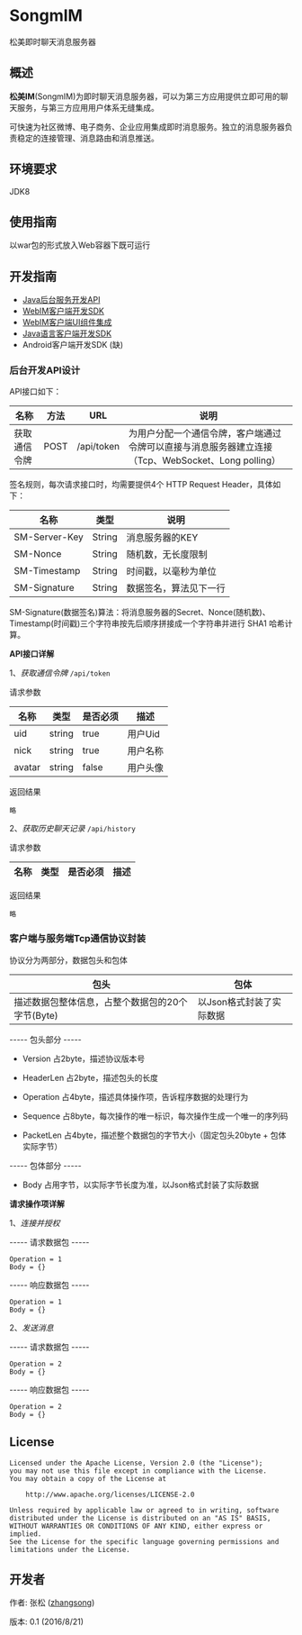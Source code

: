 # SongmIM
松美即时聊天消息服务器

## 概述

**松美IM**(SongmIM)为即时聊天消息服务器，可以为第三方应用提供立即可用的聊天服务，与第三方应用用户体系无缝集成。

可快速为社区微博、电子商务、企业应用集成即时消息服务。独立的消息服务器负责稳定的连接管理、消息路由和消息推送。

## 环境要求

JDK8

## 使用指南

以war包的形式放入Web容器下既可运行

## 开发指南

+ [Java后台服务开发API](https://github.com/songzigw/songm.im.backstage.java)
+ [WebIM客户端开发SDK](https://github.com/songzigw/songm.webim)
+ [WebIM客户端UI组件集成](https://github.com/songzigw/songm.webim.ui)
+ [Java语言客户端开发SDK](https://github.com/songzigw/songm.im.java)
+ Android客户端开发SDK (缺)

### 后台开发API设计

API接口如下：

名称 | 方法 | URL | 说明
--- | --- | --- | ---
获取通信令牌 | POST | /api/token | 为用户分配一个通信令牌，客户端通过令牌可以直接与消息服务器建立连接（Tcp、WebSocket、Long polling）

签名规则，每次请求接口时，均需要提供4个 HTTP Request Header，具体如下：

名称 | 类型 | 说明
--- | --- | ---
SM-Server-Key | String | 消息服务器的KEY
SM-Nonce | String | 随机数，无长度限制
SM-Timestamp | String | 时间戳，以毫秒为单位
SM-Signature | String | 数据签名，算法见下一行

SM-Signature(数据签名)算法：将消息服务器的Secret、Nonce(随机数)、Timestamp(时间戳)三个字符串按先后顺序拼接成一个字符串并进行 SHA1 哈希计算。


**API接口详解**

1、*获取通信令牌* `/api/token`

请求参数

名称 | 类型 | 是否必须 | 描述
--- | --- | --- | ---
uid | string | true | 用户Uid
nick | string | true | 用户名称
avatar | string | false | 用户头像

返回结果
```
略
```

2、*获取历史聊天记录* `/api/history`

请求参数

名称 | 类型 | 是否必须 | 描述
--- | --- | --- | ---

返回结果
```
略
```

### 客户端与服务端Tcp通信协议封装

协议分为两部分，数据包头和包体

| 包头 | 包体 |
| --- | --- |
| 描述数据包整体信息，占整个数据包的20个字节(Byte) | 以Json格式封装了实际数据 |

----- 包头部分 -----

- Version
占2byte，描述协议版本号

- HeaderLen
占2byte，描述包头的长度

- Operation
占4byte，描述具体操作项，告诉程序数据的处理行为

- Sequence
占8byte，每次操作的唯一标识，每次操作生成一个唯一的序列码

- PacketLen
占4byte，描述整个数据包的字节大小（固定包头20byte + 包体实际字节）

----- 包体部分 -----

- Body
占用字节，以实际字节长度为准，以Json格式封装了实际数据


**请求操作项详解**

1、*连接并授权*

----- 请求数据包 -----
```
Operation = 1
Body = {}
```

----- 响应数据包 -----
```
Operation = 1
Body = {}
```

2、*发送消息*

----- 请求数据包 -----
```
Operation = 2
Body = {}
```

----- 响应数据包 -----
```
Operation = 2
Body = {}
```

## License

```
Licensed under the Apache License, Version 2.0 (the "License");
you may not use this file except in compliance with the License.
You may obtain a copy of the License at

    http://www.apache.org/licenses/LICENSE-2.0

Unless required by applicable law or agreed to in writing, software
distributed under the License is distributed on an "AS IS" BASIS,
WITHOUT WARRANTIES OR CONDITIONS OF ANY KIND, either express or implied.
See the License for the specific language governing permissions and
limitations under the License.
```

## 开发者

作者: 张松 ([zhangsong](mailto:songzigw@163.com)) 

版本: 0.1 (2016/8/21)

